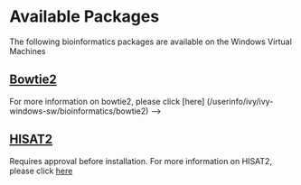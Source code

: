# Available Packages
The following bioinformatics packages are available on the Windows Virtual Machines

## [Bowtie2](/userinfo/ivy/ivy-windows-sw/bioinformatics/bowtie2)
For more information on bowtie2, please click [here] (/userinfo/ivy/ivy-windows-sw/bioinformatics/bowtie2) -->

## [HISAT2](/userinfo/ivy/ivy-windows-sw/bioinformatics/hisat2) 
Requires approval before installation. For more information on HISAT2, please click [here](/userinfo/ivy/ivy-windows-sw/bioinformatics/hisat2)

